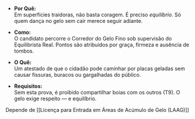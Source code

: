 - **Por Quê:**  
    Em superfícies traidoras, não basta coragem. É preciso _equilíbrio_. Só quem dança no gelo sem cair merece seguir adiante.
    
- **Como:**  
    O candidato percorre o Corredor do Gelo Fino sob supervisão do Equilibrista Real. Pontos são atribuídos por graça, firmeza e ausência de tombos.
    
- **O Quê:**  
    Um atestado de que o cidadão pode caminhar por placas geladas sem causar fissuras, buracos ou gargalhadas do público.
    
- **Requisitos:**  
    Sem esta prova, é proibido compartilhar boias com os outros (T9). O gelo exige respeito — e equilíbrio.

Depende de [[Licença para Entrada em Áreas de Acúmulo de Gelo (LAAG)]]